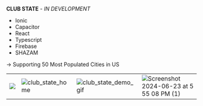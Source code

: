 <strong>CLUB STATE</strong> - <em>IN DEVELOPMENT</em>


* Ionic
* Capacitor
* React
* Typescript
* Firebase
* SHAZAM


-> Supporting 50 Most Populated Cities in US











<table>
  <tr>
    <td><img src="https://github.com/ConnorCable/club-state/assets/116330722/75c339b3-6d59-4d81-af89-0614885f0218"></td>
    <td><img src="https://github.com/ConnorCable/club-state/assets/116330722/69dbe1e0-168d-4747-a282-1d33341baef3" alt="club_state_home" "></td>
    <td><img src="https://github.com/ConnorCable/club-state/assets/116330722/a8c1b0e7-9052-4a2b-883d-dcb1bf597d27" alt="club_state_demo_gif"></td>
    <td><img src="https://github.com/ConnorCable/club-state/assets/116330722/0e37db18-6ead-4ff5-8d05-cf167d2057b4" alt="Screenshot 2024-06-23 at 5 55 08 PM (1)"></td>
  </tr>
</table>



